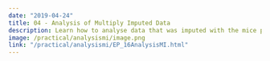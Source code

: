 ```yaml
---
date: "2019-04-24"
title: 04 - Analysis of Multiply Imputed Data
description: Learn how to analyse data that was imputed with the mice package
image: /practical/analysismi/image.png
link: "/practical/analysismi/EP_16AnalysisMI.html"
---
```


